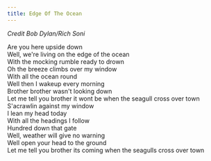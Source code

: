 ```yaml
---
title: Edge Of The Ocean
---
```


*Credit Bob Dylan/Rich Soni*

Are you here upside down  
Well, we're living on the edge of the ocean  
With the mocking rumble ready to drown  
Oh the breeze climbs over my window  
With all the ocean round  
Well then I wakeup every morning  
Brother brother wasn't looking down  
Let me tell you brother it wont be when the seagull cross over town  
S'acrawlin against my window  
I lean my head today  
With all the headings I follow  
Hundred down that gate  
Well, weather will give no warning  
Well open your head to the ground  
Let me tell you brother its coming when the seagulls cross over town  
